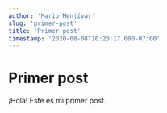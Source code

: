 ```yaml
---
author: 'Mario Menjívar'
slug: 'primer-post'
title: 'Primer post'
timestamp: '2020-08-08T10:23:17.000-07:00'
---
```


# Primer post

¡Hola! Este es mi primer post.